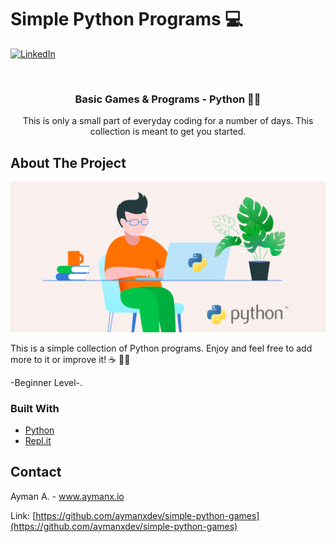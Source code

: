 # Simple Python Programs 💻 

[![LinkedIn][linkedin-shield]][linkedin-url]


<!-- PROJECT LOGO -->
<br />
<p align="center">
 

  <h3 align="center">Basic Games & Programs - Python 👨‍💻 </h3>

  <p align="center">
    This is only a small part of everyday coding for a number of days. This collection is meant to get you started. 
</p>





<!-- ABOUT THE PROJECT -->
## About The Project

![Product Name Screen Shot][product-screenshot]

This is a simple collection of Python programs. Enjoy and feel free to add more to it or improve it! ☕️ 👨‍💻

-Beginner Level-.



### Built With

* [Python](https://www.python.org/)
* [Repl.it](https://repl.it/~)


<!-- CONTACT -->
## Contact

Ayman A.  - www.aymanx.io

Link: [https://github.com/aymanxdev/simple-python-games](https://github.com/aymanxdev/simple-python-games)




<!-- MARKDOWN LINKS & IMAGES -->

[linkedin-shield]: https://img.shields.io/badge/-LinkedIn-black.svg?style=flat-square&logo=linkedin&colorB=555
[linkedin-url]: https://www.linkedin.com/in/ayman-io/
[product-screenshot]: images/Why-Python-Is-Still-Better-Than-Other-Programming-Languages-1.png
